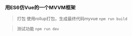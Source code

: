 ### 用ES6仿Vue的一个MVVM框架


> 打包
	使用rollup打包，生成最终代码myvue
	```
	npm run build
	```
	
> 测试功能
	```
	npm run dev
	```